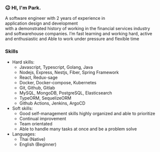### 😉 HI, I'm Park. 
  A software engineer with 2 years of experience in 
  application design and development
  with a demonstrated history of working in 
  the financial services industry and softwarehouse companies. 
  I’m fast learning and working hard, active and enthusiastic and Able to work under pressure and flexible time 
  
  ### Skills
 * Hard skills: 
   - Javascript, Typescript, Golang, Java
   - Nodejs, Express, Nestjs, Fiber, Spring Framework
   - React, Redux-sage
   - Docker, Docker-compose, Kubernetes
   - Git, Github, Gitlab
   - MySQL, MongoDB, PostgreSQL, Elasticsearch
   - TypeORM, SequelizeORM
   - Github Actions, Jenkins, ArgoCD
 * Soft skills:
   - Good self-management skills highly organized and able to prioritize
   - Continual improvement
   - Team orientated
   - Able to handle many tasks at once and be a problem solve
 * Languages:
   - Thai (Native)
   - English (Beginner)
